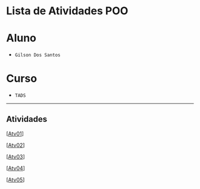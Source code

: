 # Lista de Atividades POO

# Aluno
* `Gilson Dos Santos` 

# Curso
* `TADS`

<hr>

## Atividades 

[[Atv01](https://github.com/bellincanta/2023TADS-POO/tree/main/Atividades/Atv01)]

[[Atv02](https://github.com/bellincanta/2023TADS-POO/tree/main/Atividades/Atv02)]

[[Atv03](https://github.com/bellincanta/2023TADS-POO/tree/main/Atividades/Atv03)]

[[Atv04](https://github.com/bellincanta/2023TADS-POO/tree/main/Atividades/Atv04)]

[[Atv05](https://github.com/bellincanta/2023TADS-POO/tree/main/Atividades/Atv05)]